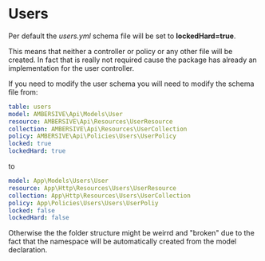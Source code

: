 # Users

Per default the *users.yml* schema file will be set to **lockedHard=true**.

This means that neither a controller or policy or any other file will be created. In fact that is really not required cause the package has already an implementation for the user controller.

If you need to modify the user schema you will need to modify the schema file from:

```yaml
table: users
model: AMBERSIVE\Api\Models\User
resource: AMBERSIVE\Api\Resources\UserResource
collection: AMBERSIVE\Api\Resources\UserCollection
policy: AMBERSIVE\Api\Policies\Users\UserPolicy
locked: true
lockedHard: true
```

to 

```yaml
model: App\Models\Users\User
resource: App\Http\Resources\Users\UserResource
collection: App\Http\Resources\Users\UserCollection
policy: App\Policies\Users\Users\UserPoliy
locked: false
lockedHard: false
```

Otherwise the the folder structure might be weirrd and "broken" due to the fact that the namespace will be automatically created from the model declaration.